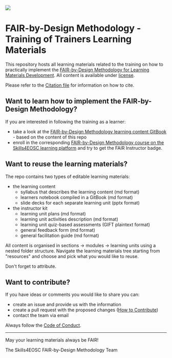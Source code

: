 ![](./resources/attachments/header.png)

# FAIR-by-Design Methodology - Training of Trainers Learning Materials

This repository hosts all learning materials related to the training on how to practically implement the [FAIR-by-Design Methodology for Learning Materials Development](https://fair-by-design-methodology.github.io/FAIR-by-Design_Book/). All content is available under [license](./LICENSE).

Please refer to the [Citation file](./CITATION.cff) for information on how to cite.

## Want to learn how to implement the FAIR-by-Design Methodology?

If you are interested in following the training as a learner:

- take a look at the [FAIR-by-Design Methodology learning content GitBook](https://fair-by-design-methodology.github.io/FAIR-by-Design_ToT/latest/) - based on the content of this repo
- enroll in the corresponding [FAIR-by-Design Methodology course on the Skills4EOSC learning platform](https://learning.skills4eosc.eu/course/view.php?id=19) and try to get the FAIR Instructor badge.

## Want to reuse the learning materials?

The repo contains two types of editable learning materials:

- the learning content
    - syllabus that describes the learning content (md format)
    - learners notebook compiled in a GitBook (md format)
    - slide decks for each separate learning unit (pptx format)
- the instructor kit
    - learning unit plans (md format)
    - learning unit activities description (md format)
    - learning unit quiz-based assessments (GIFT plaintext format)
    - general feedback form (md format)
    - general facilitation guide (md format)

All content is organised in sections -> modules -> learning units using a nested folder structure. Navigate the learning materials tree starting from "resources" and choose and pick what you would like to reuse.

Don't forget to attribute.

## Want to contribute?

If you have ideas or comments you would like to share you can:

- create an issue and provide us with the information
- create a pull request with the proposed changes ([How to Contribute](https://github.com/MarcDiethelm/contributing/blob/master/README.md))
- contact the team via email

Always follow the [Code of Conduct](./CODE_OF_CONDUCT.md).

---

May your learning materials always be FAIR!


The Skills4EOSC FAIR-by-Design Methodology Team